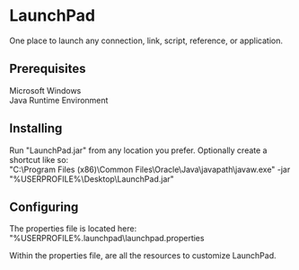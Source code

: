 # LaunchPad 

One place to launch any connection, link, script, reference, or application.

## Prerequisites

Microsoft Windows  
Java Runtime Environment

## Installing

Run "LaunchPad.jar" from any location you prefer.  Optionally create a shortcut like so:  
"C:\Program Files (x86)\Common Files\Oracle\Java\javapath\javaw.exe" -jar "%USERPROFILE%\Desktop\LaunchPad.jar"


## Configuring

The properties file is located here:  
"%USERPROFILE%\.launchpad\launchpad.properties  
  
Within the properties file, are all the resources to customize LaunchPad.

### 